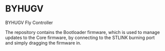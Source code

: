 # BYHUGV

BYHUGV Fly Controller

The repository contains the Bootloader firmware, which is used to manage updates to the Core firmware, by connecting to the STLINK burning port and simply dragging the firmware in.
